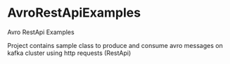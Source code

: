 # AvroRestApiExamples
Avro RestApi Examples

Project contains sample class to produce and consume avro messages on kafka cluster using http requests (RestApi)
